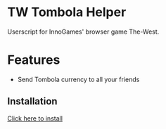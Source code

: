 # TW Tombola Helper
Userscript for InnoGames' browser game The-West.

# Features
* Send Tombola currency to all your friends

## Installation
[Click here to install](https://jamzask.github.io/TWEasyTombola/code.user.js)
